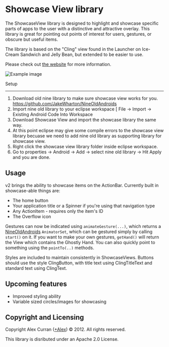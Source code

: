 Showcase View library  
====
  
The ShowcaseView library is designed to highlight and showcase specific parts of apps to the user with a distinctive and attractive overlay. This library is great for pointing out points of interest for users, gestures, or obscure but useful items.

The library is based on the "Cling" view found in the Launcher on Ice-Cream Sandwich and Jelly Bean, but extended to be easier to use.

Please check out [the website](http://espiandev.github.com/ShowcaseView) for more information.

![Example image](https://raw.github.com/Espiandev/ShowcaseView/master/example.png)


Setup 

-----

1. Download old nine library to make sure showcase view works for you. https://github.com/JakeWharton/NineOldAndroids
2. Import nine old library to your eclipse workspace [ File -> Import -> Existing Android Code Into Workspace
3. Download Showcase View and import the showcase library the same way.
4. At this point eclipse may give some compile errors to the showcase view library becuase we need to add nine old library as supporting library for showcase view.
5. Right click the showcase view library folder inside eclipse workspace.
6. Go to properties -> Android -> Add -> select nine old library -> Hit Apply and you are done.


Usage
----

v2 brings the ability to showcase items on the ActionBar. Currently built in showcase-able things are:
- The home button 
- Your application title or a Spinner if you're using that navigation type
- Any ActionItem - requires only the item's ID
- The Overflow icon   

Gestures can now be indicated using `animateGesture(...)`, which returns a [NineOldAndroids](http://nineoldandroids.com) `AnimatorSet`, which can be gestured simply by calling `start()` on it. If you want to make your own gestures, `getHand()` will return the View which contains the Ghostly Hand. You can also quickly point to something using the `pointTo(..)` methods.

Styles are included to maintain consistently in ShowcaseViews. Buttons should use the style ClingButton, with title text using ClingTitleText and standard text using ClingText.

Upcoming features
----

- Improved styling ability
- Variable sized circles/images for showcasing

Copyright and Licensing
----

Copyright Alex Curran ([+Alex](https://plus.google.com/110510888639261520925/posts)) © 2012. All rights reserved.

This library is disributed under an Apache 2.0 License.
